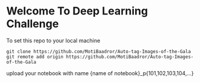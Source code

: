 # Welcome To Deep Learning Challenge 
To set this repo to your local machine 
``` 
git clone https://github.com/MotiBaadror/Auto-tag-Images-of-the-Gala
git remote add origin https://github.com/MotiBaadror/Auto-tag-Images-of-the-Gala
```
upload your notebook with name {name of notebook}_p{101,102,103,104,...}

